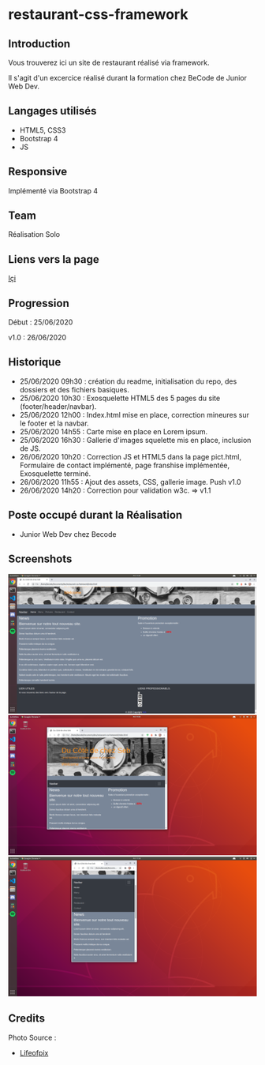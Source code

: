 # restaurant-css-framework

## Introduction

Vous trouverez ici un site de restaurant réalisé via framework.  

Il s'agit d'un excercice réalisé durant la formation chez BeCode de Junior Web Dev.  

## Langages utilisés

+ HTML5, CSS3  
+ Bootstrap 4
+ JS

## Responsive

Implémenté via Bootstrap 4  

## Team

Réalisation Solo  

## Liens vers la page  

[Içi](https://meuniers.github.io/restaurant-css-framework/)  

## Progression

Début : 25/06/2020

v1.0 : 26/06/2020  

## Historique

+ 25/06/2020 09h30 : création du readme, initialisation du repo, des dossiers et des fichiers basiques.
+ 25/06/2020 10h30 : Exosquelette HTML5 des 5 pages du site (footer/header/navbar).  
+ 25/06/2020 12h00 : Index.html mise en place, correction mineures sur le footer et la navbar.
+ 25/06/2020 14h55 : Carte mise en place en Lorem ipsum.
+ 25/06/2020 16h30 : Gallerie d'images squelette mis en place, inclusion de JS.
+ 26/06/2020 10h20 : Correction JS et HTML5 dans la page pict.html, Formulaire de contact implémenté, page franshise implémentée, Exosquelette terminé.
+ 26/06/2020 11h55 : Ajout des assets, CSS, gallerie image. Push v1.0
+ 26/06/2020 14h20 : Correction pour validation w3c. => v1.1

## Poste occupé durant la Réalisation

+ Junior Web Dev chez Becode

## Screenshots

![Screenshot1](assets/screens/screen1.png)
![Screenshot2](assets/screens/screen2.png)
![Screenshot3](assets/screens/screen3.png)

## Credits

Photo Source :
+ [Lifeofpix](https://www.lifeofpix.com/)